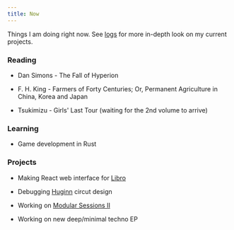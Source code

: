 ```yaml
---
title: Now
---
```


Things I am doing right now. See [logs](/logs) for more in-depth look on my current projects.

### Reading

* Dan Simons - The Fall of Hyperion

* F. H. King - Farmers of Forty Centuries; Or, Permanent Agriculture in China, Korea and Japan

* Tsukimizu - Girls' Last Tour (waiting for the 2nd volume to arrive)

### Learning

* Game development in Rust

### Projects

* Making React web interface for [Libro](/soft/libro)

* Debugging [Huginn](/things/huginn) circut design

* Working on [Modular Sessions II](/music/modular-sessions-ii)

* Working on new deep/minimal techno EP
